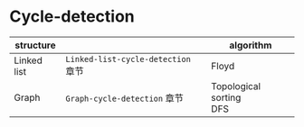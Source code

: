 # Cycle-detection



| structure   |                                    | algorithm                  |
| ----------- | ---------------------------------- | -------------------------- |
| Linked list | `Linked-list-cycle-detection` 章节 | Floyd                      |
| Graph       | `Graph-cycle-detection` 章节       | Topological sorting<br>DFS |


